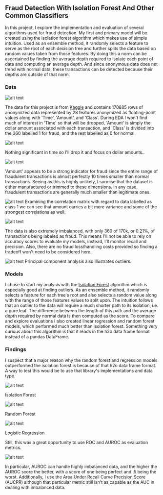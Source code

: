## Fraud Detection With Isolation Forest And Other Common Classifiers

In this project, I explore the implementation and evaluation of several algorithms used for fraud detection. My first and primary model will be created using the isolation forest algorithm which makes use of simple intuition. Used as an ensemble method, it randomly selects a feature to serve as the root of each decision tree and further splits the data based on random values taken from those features. By doing this a norm can be ascertained by finding the average depth required to isolate each point of data and computing an average depth. And since anonymous data does not trend with normal data, these transactions can be detected because their depths are outside of that norm.


### Data

![alt text](https://github.com/333Kenji/Fraud-Detection/blob/main/images/head.jpg "Anonymized Features")

The data for this project is from [Kaggle](https://www.kaggle.com/mlg-ulb/creditcardfraud) and contains 170885 rows of anonymized data represented by 28 features anonymized as floating-point values along with 'Time', 'Amount', and 'Class'. During EDA I won't find much of interest in 'Time' so that will be dropped, 'Amount' is simply the dollar amount associated with each transaction, and 'Class' is divided into the 360 labelled 1 for fraud, and the rest labelled as 0 for normal.

![alt text](https://github.com/333Kenji/Fraud-Detection/blob/main/images/freq.jpg "Scales Match")

Nothing significant in time so I'll drop it and focus on dollar amounts..

![alt text](https://github.com/333Kenji/Fraud-Detection/blob/main/images/histo.jpg "Normal Transactions Are 10x")

'Amount' appears to be a strong indicator for fraud since the entire range of fraudulent transactions is almost perfectly 10 times smaller than normal transactions. Seeing as this is highly unlikely, I surmise that the dataset is either manufactured or trimmed to these dimensions. In any case, fraudulent transactions are generally much smaller than legitimate ones.


![alt text](https://github.com/333Kenji/Fraud-Detection/blob/main/images/cor.jpg "Correlations to Fraud")
Examining the correlation matrix with regard to data labelled as class 1 we can see that amount carries a bit more variance and some of the strongest correlations as well.




![alt text](https://github.com/333Kenji/Fraud-Detection/blob/main/images/imbalance.jpg "Only 360, or 0.21% are labelled Fraud")

The data is also extremely imbalanced, with only 360 of 170k, or 0.21%, of transactions being labeled as fraud. This means I'll not be able to rely on accuracy scores to evaluate my models, instead, I'll monitor recall and precision. Also, there are no fraud loss/handling costs provided so finding a tradeoff won't need to be considered here.



![alt text](https://github.com/333Kenji/Fraud-Detection/blob/main/images/2D.jpg "")
Principal component analysis also illustrates outliers.


### Models

I chose to start my analysis with the [Isolation Forest](https://scikit-learn.org/stable/modules/generated/sklearn.ensemble.IsolationForest.html) algorithm which is especially good at finding outliers. As an ensemble method, it randomly selects a feature for each tree's root and also selects a random value along with the range of those features values to split upon. The intuition follows that an outlier to the data will require a much shorter path to its isolation, i.e. a pure leaf. The difference between the length of this path and the average depth required by normal data is then computed as the score. To compare and explore evaluations I also created linear regression and random forest models, which performed much better than isolation forest. Something very curious about this algorithm is that it reads in the h2o data frame format instead of a pandas DataFrame.



### Findings
I suspect that a major reason why the random forest and regression models outperformed the isolation forest is because of that h2o data frame format. A way to test this would be to use that library's implementations and data type.

![alt text](https://github.com/333Kenji/Fraud-Detection/blob/main/images/Iso.jpg "Isolation Forest")

Isolation Forest

![alt text](https://github.com/333Kenji/Fraud-Detection/blob/main/images/RF.jpg "Random Forest")

Random Forest

![alt text](https://github.com/333Kenji/Fraud-Detection/blob/main/images/LR.jpg "Logistic Regression")

Logistic Regression


Still, this was a great opportunity to use ROC and AUROC as evaluation metrics.

![alt text](https://github.com/333Kenji/Fraud-Detection/blob/main/images/ROCs.jpg "ROC and AUROC for Isolation Forest")

In particular, AUROC can handle highly imbalanced data, and the higher the AUROC score the better, with a score of one being perfect and .5 being the worst. Additionally, I use the Area Under Recall Curve Precision Score (AUCPR) although that particular metric still isn't as capable as the AUC in dealing with imbalanced data.
